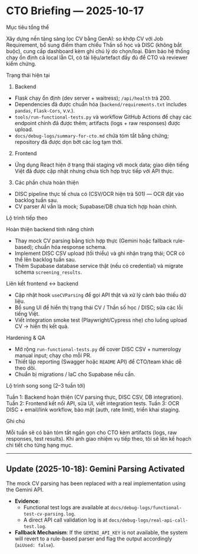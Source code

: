 # CTO Briefing — 2025-10-17

Mục tiêu tổng thể

Xây dựng nền tảng sàng lọc CV bằng GenAI: so khớp CV với Job Requirement, bổ sung điểm tham chiếu Thần số học và DISC (không bắt buộc), cung cấp dashboard kèm ghi chú lý do chọn/loại.
Đảm bảo hệ thống chạy ổn định cả local lẫn CI, có tài liệu/artefact đầy đủ để CTO và reviewer kiểm chứng.

Trạng thái hiện tại

1. Backend
- Flask chạy ổn định (dev server + waitress); `/api/health` trả 200.
- Dependencies đã được chuẩn hóa (`backend/requirements.txt` includes `pandas`, `Flask-Cors`, v.v.).
- `tools/run-functional-tests.py` và workflow GitHub Actions để chạy các endpoint chính đã được thêm; artifacts (logs + raw responses) được upload.
- `docs/debug-logs/summary-for-cto.md` chứa tóm tắt bằng chứng; repository đã được dọn bớt các log tạm thời.

2. Frontend
- Ứng dụng React hiện ở trạng thái staging với mock data; giao diện tiếng Việt đã được cập nhật nhưng chưa tích hợp trực tiếp với API thực.

3. Các phần chưa hoàn thiện
- DISC pipeline thực tế chưa có (CSV/OCR hiện trả 501) — OCR đặt vào backlog tuần sau.
- CV parser AI vẫn là mock; Supabase/DB chưa tích hợp hoàn chỉnh.

Lộ trình tiếp theo

Hoàn thiện backend tính năng chính
- Thay mock CV parsing bằng tích hợp thực (Gemini hoặc fallback rule-based); chuẩn hóa response schema.
- Implement DISC CSV upload (tối thiểu) và ghi nhận trạng thái; OCR có thể lên backlog tuần sau.
- Thêm Supabase database service thật (nếu có credential) và migrate schema `screening_results`.

Liên kết frontend ↔ backend
- Cập nhật hook `useCVParsing` để gọi API thật và xử lý cảnh báo thiếu dữ liệu.
- Bổ sung UI để hiển thị trạng thái CV / Thần số học / DISC; sửa các lỗi tiếng Việt.
- Viết integration smoke test (Playwright/Cypress nhẹ) cho luồng upload CV → hiển thị kết quả.

Hardening & QA

- Mở rộng `run-functional-tests.py` để cover DISC CSV + numerology manual input; chạy cho mỗi PR.
- Thiết lập reporting (Swagger hoặc `README` API) để CTO/team khác dễ theo dõi.
- Chuẩn bị migrations / IaC cho Supabase nếu cần.

Lộ trình song song (2–3 tuần tới)

Tuần 1: Backend hoàn thiện (CV parsing thực, DISC CSV, DB integration).
Tuần 2: Frontend kết nối API, sửa UI, viết integration tests.
Tuần 3: OCR DISC + email/link workflow, bảo mật (auth, rate limit), triển khai staging.

Ghi chú

Mỗi tuần sẽ có bản tóm tắt ngắn gọn cho CTO kèm artifacts (logs, raw responses, test results). Khi anh giao nhiệm vụ tiếp theo, tôi sẽ lên kế hoạch chi tiết cho từng hạng mục.

---

## Update (2025-10-18): Gemini Parsing Activated

The mock CV parsing has been replaced with a real implementation using the Gemini API.

- **Evidence**:
  - Functional test logs are available at `docs/debug-logs/functional-test-cv-parsing.log`.
  - A direct API call validation log is at `docs/debug-logs/real-api-call-test.log`.
- **Fallback Mechanism**: If the `GEMINI_API_KEY` is not available, the system will revert to a rule-based parser and flag the output accordingly (`aiUsed: false`).
